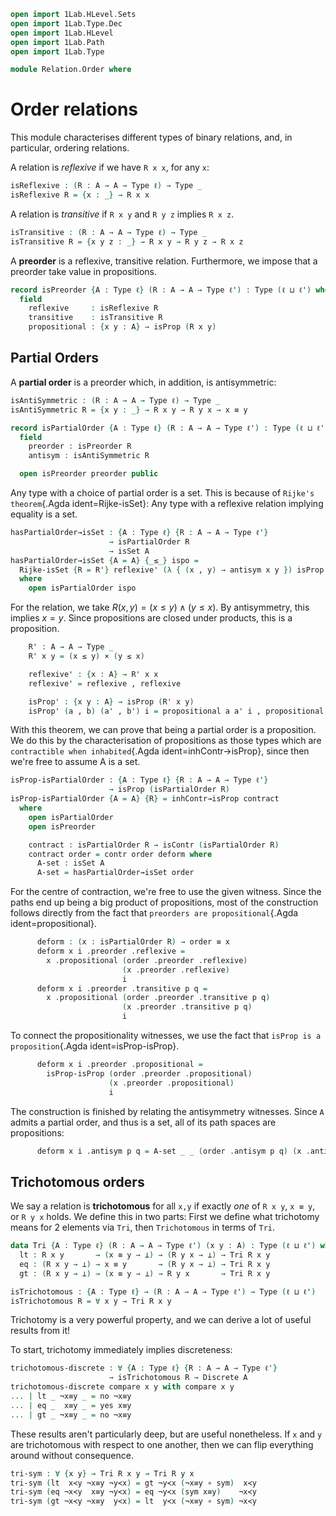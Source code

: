 ```agda
open import 1Lab.HLevel.Sets
open import 1Lab.Type.Dec
open import 1Lab.HLevel
open import 1Lab.Path
open import 1Lab.Type

module Relation.Order where
```

# Order relations

This module characterises different types of binary relations, and, in
particular, ordering relations.

<!--
```
private variable
  ℓ ℓ' : Level
  A : Type ℓ
  R : A → A → Type ℓ'
```
-->

A relation is _reflexive_ if we have `R x x`, for any `x`:

```agda
isReflexive : (R : A → A → Type ℓ) → Type _
isReflexive R = {x : _} → R x x
```

A relation is _transitive_ if `R x y` and `R y z` implies `R x z`.

```agda
isTransitive : (R : A → A → Type ℓ) → Type _
isTransitive R = {x y z : _} → R x y → R y z → R x z
```

A **preorder** is a reflexive, transitive relation. Furthermore, we
impose that a preorder take value in propositions.

```agda
record isPreorder {A : Type ℓ} (R : A → A → Type ℓ') : Type (ℓ ⊔ ℓ') where
  field
    reflexive     : isReflexive R
    transitive    : isTransitive R
    propositional : {x y : A} → isProp (R x y)
```

## Partial Orders

A **partial order** is a preorder which, in addition, is antisymmetric:

```agda
isAntiSymmetric : (R : A → A → Type ℓ) → Type _
isAntiSymmetric R = {x y : _} → R x y → R y x → x ≡ y

record isPartialOrder {A : Type ℓ} (R : A → A → Type ℓ') : Type (ℓ ⊔ ℓ') where
  field
    preorder : isPreorder R
    antisym : isAntiSymmetric R

  open isPreorder preorder public
```

Any type with a choice of partial order is a set. This is because of
`Rijke's theorem`{.Agda ident=Rijke-isSet}: Any type with a reflexive
relation implying equality is a set.

```agda
hasPartialOrder→isSet : {A : Type ℓ} {R : A → A → Type ℓ'}
                      → isPartialOrder R
                      → isSet A
hasPartialOrder→isSet {A = A} {_≤_} ispo =
  Rijke-isSet {R = R'} reflexive' (λ { (x , y) → antisym x y }) isProp'
  where
    open isPartialOrder ispo
```

For the relation, we take $R(x, y) = (x \le y) \land (y \le x)$. By
antisymmetry, this implies $x = y$. Since propositions are closed under
products, this is a proposition.

```agda
    R' : A → A → Type _
    R' x y = (x ≤ y) × (y ≤ x)

    reflexive' : {x : A} → R' x x
    reflexive' = reflexive , reflexive

    isProp' : {x y : A} → isProp (R' x y)
    isProp' (a , b) (a' , b') i = propositional a a' i , propositional b b' i
```

With this theorem, we can prove that being a partial order is a
proposition. We do this by the characterisation of propositions as those
types which are `contractible when inhabited`{.Agda
ident=inhContr→isProp}, since then we're free to assume A is a set.

```agda
isProp-isPartialOrder : {A : Type ℓ} {R : A → A → Type ℓ'}
                      → isProp (isPartialOrder R)
isProp-isPartialOrder {A = A} {R} = inhContr→isProp contract
  where
    open isPartialOrder
    open isPreorder

    contract : isPartialOrder R → isContr (isPartialOrder R)
    contract order = contr order deform where
      A-set : isSet A
      A-set = hasPartialOrder→isSet order
```

For the centre of contraction, we're free to use the given witness.
Since the paths end up being a big product of propositions, most of the
construction follows directly from the fact that `preorders are
propositional`{.Agda ident=propositional}.

```agda
      deform : (x : isPartialOrder R) → order ≡ x
      deform x i .preorder .reflexive =
        x .propositional (order .preorder .reflexive)
                         (x .preorder .reflexive)
                         i
      deform x i .preorder .transitive p q =
        x .propositional (order .preorder .transitive p q)
                         (x .preorder .transitive p q)
                         i
```

To connect the propositionality witnesses, we use the fact that `isProp
is a proposition`{.Agda ident=isProp-isProp}.

```agda
      deform x i .preorder .propositional =
        isProp-isProp (order .preorder .propositional)
                      (x .preorder .propositional)
                      i
```

The construction is finished by relating the antisymmetry witnesses.
Since `A` admits a partial order, and thus is a set, all of its path
spaces are propositions:

```agda
      deform x i .antisym p q = A-set _ _ (order .antisym p q) (x .antisym p q) i
```

## Trichotomous orders

We say a relation is **trichotomous** for all `x,y` if exactly _one_ of
`R x y`, `x ≡ y`, or `R y x` holds.  We define this in two parts: First
we define what trichotomy means for 2 elements via `Tri`, then
`Trichotomous` in terms of `Tri`.

```agda
data Tri {A : Type ℓ} (R : A → A → Type ℓ') (x y : A) : Type (ℓ ⊔ ℓ') where
  lt : R x y       → (x ≡ y → ⊥) → (R y x → ⊥) → Tri R x y
  eq : (R x y → ⊥) → x ≡ y       → (R y x → ⊥) → Tri R x y
  gt : (R x y → ⊥) → (x ≡ y → ⊥) → R y x       → Tri R x y

isTrichotomous : {A : Type ℓ} → (R : A → A → Type ℓ') → Type (ℓ ⊔ ℓ')
isTrichotomous R = ∀ x y → Tri R x y
```

Trichotomy is a very powerful property, and we can derive a lot of useful
results from it!

To start, trichotomy immediately implies discreteness:

```agda
trichotomous-discrete : ∀ {A : Type ℓ} {R : A → A → Type ℓ'}
                      → isTrichotomous R → Discrete A
trichotomous-discrete compare x y with compare x y
... | lt _ ¬x≡y _ = no ¬x≡y
... | eq _  x≡y _ = yes x≡y
... | gt _ ¬x≡y _ = no ¬x≡y
```

These results aren't particularly deep, but are useful nonetheless.
If `x` and `y` are trichotomous with respect to one another, then
we can flip everything around without consequence.

```agda
tri-sym : ∀ {x y} → Tri R x y → Tri R y x
tri-sym (lt  x≺y ¬x≡y ¬y≺x) = gt ¬y≺x (¬x≡y ∘ sym)  x≺y
tri-sym (eq ¬x≺y  x≡y ¬y≺x) = eq ¬y≺x (sym x≡y)    ¬x≺y
tri-sym (gt ¬x≺y ¬x≡y  y≺x) = lt  y≺x (¬x≡y ∘ sym) ¬x≺y
```
